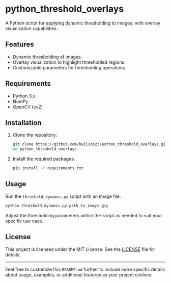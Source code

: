 
# python\_threshold\_overlays

A Python script for applying dynamic thresholding to images, with overlay visualization capabilities.

## Features

* Dynamic thresholding of images.
* Overlay visualization to highlight thresholded regions.
* Customizable parameters for thresholding operations.

## Requirements

* Python 3.x
* NumPy
* OpenCV (cv2)

## Installation

1. Clone the repository:

   ```bash
   git clone https://github.com/hwilson23/python_threshold_overlays.git
   cd python_threshold_overlays
   ```

2. Install the required packages:

   ```bash
   pip install -r requirements.txt
   ```

## Usage

Run the `threshold_dynamic.py` script with an image file:

```bash
python threshold_dynamic.py path_to_image.jpg
```

Adjust the thresholding parameters within the script as needed to suit your specific use case.

## License

This project is licensed under the MIT License. See the [LICENSE](LICENSE) file for details.

---

Feel free to customize this `README.md` further to include more specific details about usage, examples, or additional features as your project evolves.
